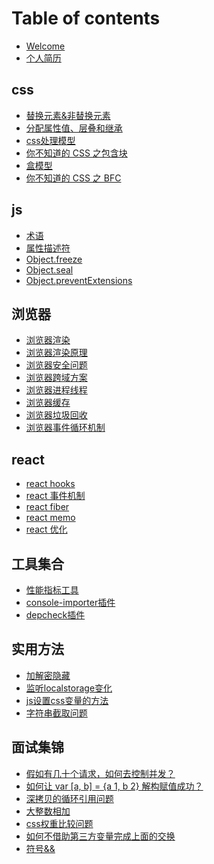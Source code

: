 <!--
 * @Author: jiangmengxia jiangmengxia@nnuo.com
 * @Date: 2024-08-29 18:31:43
 * @LastEditors: jiangmengxia jiangmengxia@nnuo.com
 * @LastEditTime: 2024-09-02 11:28:56
 * @FilePath: \jiangmengxia.github.io\SUMMARY.md
 * @Description: Description
-->
# Table of contents

* [Welcome](README.md)
* [个人简历](jianli.md)

## css
* [替换元素&非替换元素](css/replaced-element&non-replaced-element/index.md)
* [分配属性值、层叠和继承](css/assigning-property-values-Cascading-and-Inheritance/index.md)
* [css处理模型](css/CSS-processing-model/index.md)
* [你不知道的 CSS 之包含块](css/containing-block.md)
* [盒模型](css/box-model/box-model.md)
* [你不知道的 CSS 之 BFC](css/block-formatting-context.md)
<!-- * [你不知道的 CSS 之 IFC](css/block-formatting-context.md) -->

## js
* [术语](terms/terms.md)
* [属性描述符](js/property-descriptor.md)
* [Object.freeze](js/object-freeze.md)
* [Object.seal](js/object-seal.md)
* [Object.preventExtensions](js/object.preventextensions.md)

## 浏览器

* [浏览器渲染](browser-problems/render.md)
* [浏览器渲染原理](browser-problems/render-new.md)
* [浏览器安全问题](browser-problems/security.md)
* [浏览器跨域方案](browser-problems/cross-domain.md)
* [浏览器进程线程](browser-problems/process-thread.md)
* [浏览器缓存](browser-problems/cache.md)
* [浏览器垃圾回收](browser-problems/garbage-collect.md)
* [浏览器事件循环机制](browser-problems/event-loop.md)

## react

* [react hooks](react/hooks.md)
* [react 事件机制](react/react-event.md)
* [react fiber](react/react-fiber.md)
* [react memo](react/memo.md)
* [react 优化](react/react-optimize.md)

## 工具集合

* [性能指标工具](tools/performance-index.md)
* [console-importer插件](tools/console-importer.md)
* [depcheck插件](tools/depcheck.md)

## 实用方法

* [加解密隐藏](utilities/encode-decode.md)
* [监听localstorage变化](utilities/localstorage-change.md)
* [js设置css变量的方法](utilities/js-set-css-variable.md)
* [字符串截取问题](utilities/string-slice-bug.md)

## 面试集锦

* [假如有几十个请求，如何去控制并发？](interview-highlights/interface-concurrency.md)
* [如何让 var \[a, b\] = {a 1, b 2} 解构赋值成功？](interview-highlights/deconstruction-object-to-array.md)
* [深拷贝的循环引用问题](interview-highlights/deep-copy.md)
* [大整数相加](interview-highlights/big-number-add.md)
* [css权重比较问题](interview-highlights/css-selector-weight.md)
* [如何不借助第三方变量完成上面的交换](interview-highlights/exchange-variable.md)
* [符号&&](interview-highlights/symbol-&&.md)
